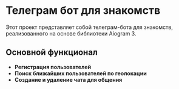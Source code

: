 # Телеграм бот для знакомств

Этот проект представляет собой телеграм-бота для знакомств, реализованного на основе библиотеки Aiogram 3.

## Основной функционал

- **Регистрация пользователей**
- **Поиск ближайших пользователей по геолокации**
- **Создание и удаление чата для общения**
